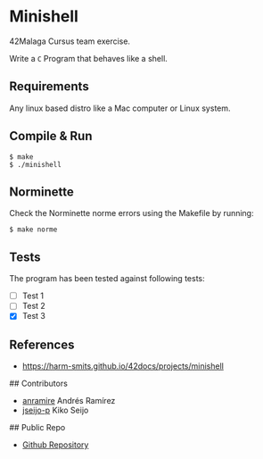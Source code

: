 # Minishell

42Malaga Cursus team exercise.

Write a `C` Program that behaves like a shell.

## Requirements

Any linux based distro like a Mac computer or Linux system.

## Compile & Run

```
$ make
$ ./minishell
```

## Norminette

Check the Norminette norme errors using the Makefile by running:

```
$ make norme
```

## Tests

The program has been tested against following tests:

- [ ] Test 1
- [ ] Test 2
- [x] Test 3

## References

- https://harm-smits.github.io/42docs/projects/minishell

## Contributors

- [anramire](https://profile.intra.42.fr/users/anramire) Andrés Ramírez
- [jseijo-p](https://profile.intra.42.fr/users/jseijo-p) Kiko Seijo

## Public Repo

- [Github Repository](git@github.com:kikoseijo/minishell.git)
